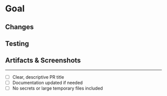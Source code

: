 # Goal

<!-- Describe the objective of this PR -->

## Changes

<!-- List the key changes made -->

## Testing

<!-- Describe how you tested the changes -->

## Artifacts & Screenshots

<!-- Include screenshots, test results, or other relevant artifacts -->

---

- [ ] Clear, descriptive PR title
- [ ] Documentation updated if needed
- [ ] No secrets or large temporary files included
